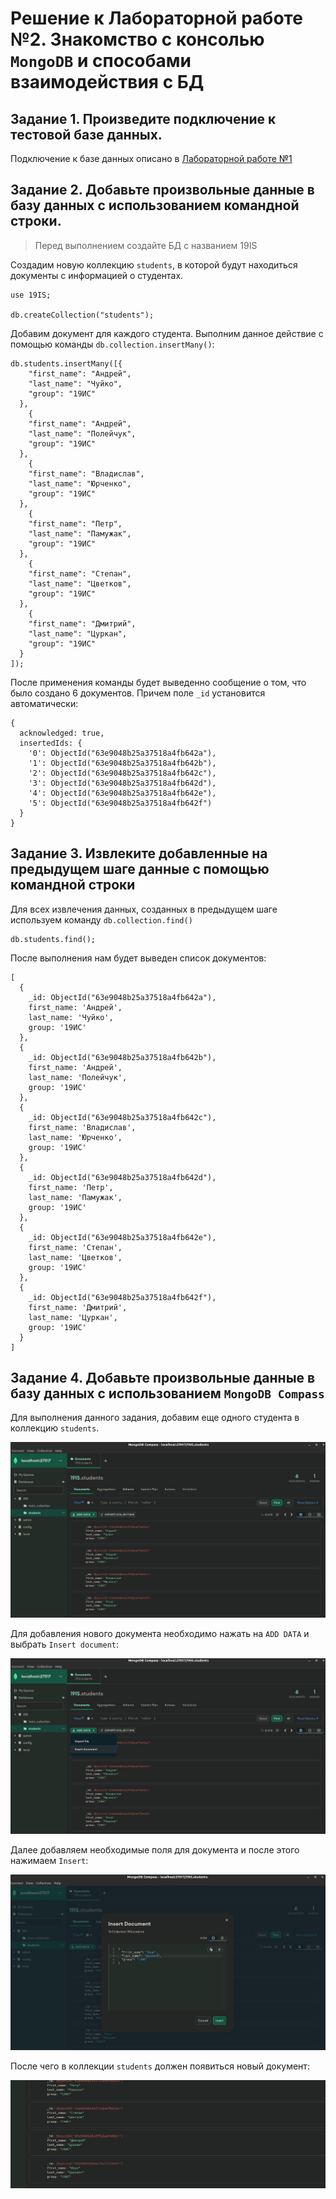 # Решение к Лабораторной работе №2. Знакомство с консолью `MongoDB` и способами взаимодействия с БД

## Задание 1. Произведите подключение к тестовой базе данных.

Подключение к базе данных описано в [Лабораторной работе №1](../labs/lab_1.md)

## Задание 2. Добавьте произвольные данные в базу данных с использованием командной строки.

> Перед выполнением создайте БД с названием 19IS

Создадим новую коллекцию `students`, в которой будут находиться документы с информацией о студентах.

```shell
use 19IS;

db.createCollection("students");
```

Добавим документ для каждого студента. Выполним данное действие с помощью команды `db.collection.insertMany()`:

```shell
db.students.insertMany([{
    "first_name": "Андрей",
    "last_name": "Чуйко",
    "group": "19ИС"
  },
    {
    "first_name": "Андрей",
    "last_name": "Полейчук",
    "group": "19ИС"
  },
    {
    "first_name": "Владислав",
    "last_name": "Юрченко",
    "group": "19ИС"
  },
    {
    "first_name": "Петр",
    "last_name": "Памужак",
    "group": "19ИС"
  },
    {
    "first_name": "Степан",
    "last_name": "Цветков",
    "group": "19ИС"
  },
    {
    "first_name": "Дмитрий",
    "last_name": "Цуркан",
    "group": "19ИС"
  }
]);
```

После применения команды будет выведенно сообщение о том, что было создано 6 документов. Причем поле `_id` установится автоматически:

```shell
{
  acknowledged: true,
  insertedIds: {
    '0': ObjectId("63e9048b25a37518a4fb642a"),
    '1': ObjectId("63e9048b25a37518a4fb642b"),
    '2': ObjectId("63e9048b25a37518a4fb642c"),
    '3': ObjectId("63e9048b25a37518a4fb642d"),
    '4': ObjectId("63e9048b25a37518a4fb642e"),
    '5': ObjectId("63e9048b25a37518a4fb642f")
  }
}
```

## Задание 3. Извлеките добавленные на предыдущем шаге данные с помощью командной строки

Для всех извлечения данных, созданных в предыдущем шаге используем команду `db.collection.find()`
```shell
db.students.find();
```

После выполнения нам будет выведен список документов:

```shell
[
  {
    _id: ObjectId("63e9048b25a37518a4fb642a"),
    first_name: 'Андрей',
    last_name: 'Чуйко',
    group: '19ИС'
  },
  {
    _id: ObjectId("63e9048b25a37518a4fb642b"),
    first_name: 'Андрей',
    last_name: 'Полейчук',
    group: '19ИС'
  },
  {
    _id: ObjectId("63e9048b25a37518a4fb642c"),
    first_name: 'Владислав',
    last_name: 'Юрченко',
    group: '19ИС'
  },
  {
    _id: ObjectId("63e9048b25a37518a4fb642d"),
    first_name: 'Петр',
    last_name: 'Памужак',
    group: '19ИС'
  },
  {
    _id: ObjectId("63e9048b25a37518a4fb642e"),
    first_name: 'Степан',
    last_name: 'Цветков',
    group: '19ИС'
  },
  {
    _id: ObjectId("63e9048b25a37518a4fb642f"),
    first_name: 'Дмитрий',
    last_name: 'Цуркан',
    group: '19ИС'
  }
]
```

## Задание 4. Добавьте произвольные данные в базу данных с использованием `MongoDB Compass`

Для выполнения данного задания, добавим еще одного студента в коллекцию `students`.

![img.png](../images/lab_2_screenshot_1.png)

Для добавления нового документа необходимо нажать на `ADD DATA` и выбрать `Insert document`:

![img_1.png](../images/lab_2_screenshot_2.png)

Далее добавляем необходимые поля для документа и после этого нажимаем `Insert`:

![img_2.png](../images/lab_2_screenshot_3.png)

После чего в коллекции `students` должен появиться новый документ:

![img_3.png](../images/lab_2_screenshot_4.png)